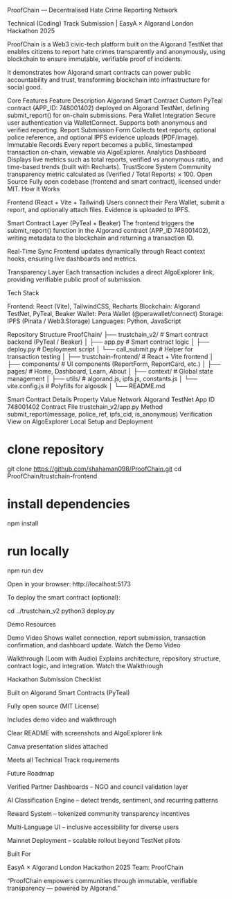 ProofChain — Decentralised Hate Crime Reporting Network

Technical (Coding) Track Submission | EasyA × Algorand London Hackathon 2025

ProofChain is a Web3 civic-tech platform built on the Algorand TestNet that enables citizens to report hate crimes transparently and anonymously, using blockchain to ensure immutable, verifiable proof of incidents.

It demonstrates how Algorand smart contracts can power public accountability and trust, transforming blockchain into infrastructure for social good.

Core Features
Feature	Description
Algorand Smart Contract	Custom PyTeal contract (APP_ID: 748001402) deployed on Algorand TestNet, defining submit_report() for on-chain submissions.
Pera Wallet Integration	Secure user authentication via WalletConnect. Supports both anonymous and verified reporting.
Report Submission Form	Collects text reports, optional police reference, and optional IPFS evidence uploads (PDF/image).
Immutable Records	Every report becomes a public, timestamped transaction on-chain, viewable via AlgoExplorer.
Analytics Dashboard	Displays live metrics such as total reports, verified vs anonymous ratio, and time-based trends (built with Recharts).
TrustScore System	Community transparency metric calculated as (Verified / Total Reports) × 100.
Open Source	Fully open codebase (frontend and smart contract), licensed under MIT.
How It Works

Frontend (React + Vite + Tailwind)
Users connect their Pera Wallet, submit a report, and optionally attach files. Evidence is uploaded to IPFS.

Smart Contract Layer (PyTeal + Beaker)
The frontend triggers the submit_report() function in the Algorand contract (APP_ID 748001402), writing metadata to the blockchain and returning a transaction ID.

Real-Time Sync
Frontend updates dynamically through React context hooks, ensuring live dashboards and metrics.

Transparency Layer
Each transaction includes a direct AlgoExplorer link, providing verifiable public proof of submission.

Tech Stack

Frontend: React (Vite), TailwindCSS, Recharts
Blockchain: Algorand TestNet, PyTeal, Beaker
Wallet: Pera Wallet (@perawallet/connect)
Storage: IPFS (Pinata / Web3.Storage)
Languages: Python, JavaScript

Repository Structure
ProofChain/
├── trustchain_v2/           # Smart contract backend (PyTeal / Beaker)
│   ├── app.py               # Smart contract logic
│   ├── deploy.py            # Deployment script
│   └── call_submit.py       # Helper for transaction testing
│
├── trustchain-frontend/     # React + Vite frontend
│   ├── components/          # UI components (ReportForm, ReportCard, etc.)
│   ├── pages/               # Home, Dashboard, Learn, About
│   ├── context/             # Global state management
│   ├── utils/               # algorand.js, ipfs.js, constants.js
│   └── vite.config.js       # Polyfills for algosdk
│
└── README.md

Smart Contract Details
Property	Value
Network	Algorand TestNet
App ID	748001402
Contract File	trustchain_v2/app.py
Method	submit_report(message, police_ref, ipfs_cid, is_anonymous)
Verification	View on AlgoExplorer
Local Setup and Deployment
# clone repository
git clone https://github.com/shahaman098/ProofChain.git
cd ProofChain/trustchain-frontend

# install dependencies
npm install

# run locally
npm run dev


Open in your browser: http://localhost:5173

To deploy the smart contract (optional):

cd ../trustchain_v2
python3 deploy.py

Demo Resources

Demo Video
Shows wallet connection, report submission, transaction confirmation, and dashboard update.
Watch the Demo Video

Walkthrough (Loom with Audio)
Explains architecture, repository structure, contract logic, and integration.
Watch the Walkthrough

Hackathon Submission Checklist

Built on Algorand Smart Contracts (PyTeal)

Fully open source (MIT License)

Includes demo video and walkthrough

Clear README with screenshots and AlgoExplorer link

Canva presentation slides attached

Meets all Technical Track requirements

Future Roadmap

Verified Partner Dashboards – NGO and council validation layer

AI Classification Engine – detect trends, sentiment, and recurring patterns

Reward System – tokenized community transparency incentives

Multi-Language UI – inclusive accessibility for diverse users

Mainnet Deployment – scalable rollout beyond TestNet pilots

Built For

EasyA × Algorand London Hackathon 2025
Team: ProofChain

“ProofChain empowers communities through immutable, verifiable transparency — powered by Algorand.”
